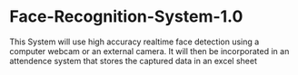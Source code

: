 # Face-Recognition-System-1.0
This System will use high accuracy realtime face detection using a computer webcam or an external camera. It will then be incorporated in an attendence system that stores the captured data in an excel sheet
